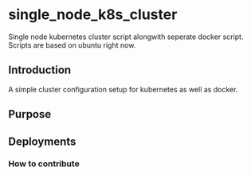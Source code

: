 # single_node_k8s_cluster
Single node kubernetes cluster script alongwith seperate docker script. Scripts are based on ubuntu right now.

## Introduction

A simple cluster configuration setup for kubernetes as well as docker.

## Purpose

## Deployments

### How to contribute

